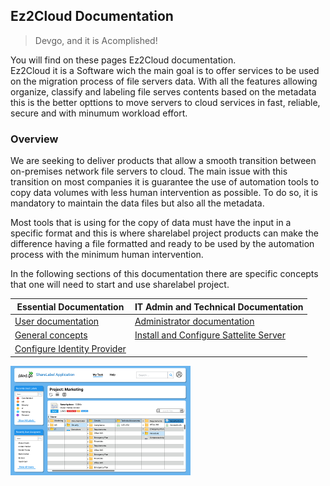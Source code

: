 ## Ez2Cloud Documentation

> Devgo, and it is Acomplished!

You will find on these pages Ez2Cloud documentation.<br> Ez2Cloud it is a Software wich the main goal is to offer services to be used on the migration process of file servers data. With all the features allowing organize, classify and labeling file serves contents based on the metadata this is the better opttions to move servers to cloud services in fast, reliable, secure and with minumum workload effort.


### Overview

We are seeking to deliver products that allow a smooth transition between on-premises network file servers to cloud. The main issue with this transition on most companies it is guarantee the use of automation tools to copy data volumes with less human intervention as possible. To do so, it is mandatory to maintain the data files but also all the metadata. 

Most tools that is using for the copy of data must have the input in a specific format and this is where sharelabel project products can make  the difference having a file formatted and ready to be used by the automation process with the minimum human intervention. 

In the following sections of this documentation there are specific concepts that one will need to start and use sharelabel project.


Essential Documentation | IT Admin and Technical Documentation
------------ | -------------
[User documentation](./gstart/intro.md) | [Administrator documentation](./admindocs/intro.md)
[General concepts](./gstart/intro.md) | [Install and Configure Sattelite Server](./admindocs/satserver.md)
| [Configure Identity Provider](./admindocs/identi.md)

![Image of Sharelabelproject](./images/overview11.png)